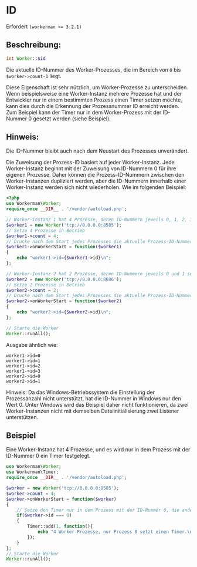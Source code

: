 # ID
Erfordert ```(workerman >= 3.2.1)```

## Beschreibung:
```php
int Worker::$id
```

Die aktuelle ID-Nummer des Worker-Prozesses, die im Bereich von ```0``` bis ```$worker->count-1``` liegt.

Diese Eigenschaft ist sehr nützlich, um Worker-Prozesse zu unterscheiden. Wenn beispielsweise eine Worker-Instanz mehrere Prozesse hat und der Entwickler nur in einem bestimmten Prozess einen Timer setzen möchte, kann dies durch die Erkennung der Prozessnummer ID erreicht werden. Zum Beispiel kann der Timer nur in dem Worker-Prozess mit der ID-Nummer 0 gesetzt werden (siehe Beispiel).

## Hinweis:

Die ID-Nummer bleibt auch nach dem Neustart des Prozesses unverändert.

Die Zuweisung der Prozess-ID basiert auf jeder Worker-Instanz. Jede Worker-Instanz beginnt mit der Zuweisung von ID-Nummern 0 für ihre eigenen Prozesse. Daher können die Prozess-ID-Nummern zwischen den Worker-Instanzen dupliziert werden, aber die ID-Nummern innerhalb einer Worker-Instanz werden sich nicht wiederholen. Wie im folgenden Beispiel:

```php
<?php
use Workerman\Worker;
require_once __DIR__ . '/vendor/autoload.php';

// Worker-Instanz 1 hat 4 Prozesse, deren ID-Nummern jeweils 0, 1, 2, 3 sein werden
$worker1 = new Worker('tcp://0.0.0.0:8585');
// Setze 4 Prozesse in Betrieb
$worker1->count = 4;
// Drucke nach dem Start jedes Prozesses die aktuelle Prozess-ID-Nummer $worker1->id
$worker1->onWorkerStart = function($worker1)
{
    echo "worker1->id={$worker1->id}\n";
};

// Worker-Instanz 2 hat 2 Prozesse, deren ID-Nummern jeweils 0 und 1 sein werden
$worker2 = new Worker('tcp://0.0.0.0:8686');
// Setze 2 Prozesse in Betrieb
$worker2->count = 2;
// Drucke nach dem Start jedes Prozesses die aktuelle Prozess-ID-Nummer $worker2->id
$worker2->onWorkerStart = function($worker2)
{
    echo "worker2->id={$worker2->id}\n";
};

// Starte die Worker
Worker::runAll();
```
Ausgabe ähnlich wie:
```
worker1->id=0
worker1->id=1
worker1->id=2
worker1->id=3
worker2->id=0
worker2->id=1
```

Hinweis: Da das Windows-Betriebssystem die Einstellung der Prozessanzahl nicht unterstützt, hat die ID-Nummer in Windows nur den Wert 0. Unter Windows wird das Beispiel daher nicht funktionieren, da zwei Worker-Instanzen nicht mit demselben Dateiinitialisierung zwei Listener unterstützen.

## Beispiel
Eine Worker-Instanz hat 4 Prozesse, und es wird nur in dem Prozess mit der ID-Nummer 0 ein Timer festgelegt.

```php
use Workerman\Worker;
use Workerman\Timer;
require_once __DIR__ . '/vendor/autoload.php';

$worker = new Worker('tcp://0.0.0.0:8585');
$worker->count = 4;
$worker->onWorkerStart = function($worker)
{
    // Setze den Timer nur in dem Prozess mit der ID-Nummer 0, die anderen Prozesse mit den ID-Nummern 1, 2, 3 setzen keinen Timer
    if($worker->id === 0)
    {
        Timer::add(1, function(){
            echo "4 Worker-Prozesse, nur Prozess 0 setzt einen Timer.\n";
        });
    }
};
// Starte die Worker
Worker::runAll();
```

